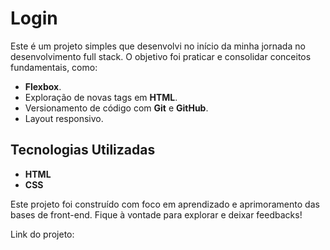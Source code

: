 # Login

Este é um projeto simples que desenvolvi no início da minha jornada no desenvolvimento full stack. O objetivo foi praticar e consolidar conceitos fundamentais, como:

- **Flexbox**.
- Exploração de novas tags em **HTML**.
- Versionamento de código com **Git** e **GitHub**.
- Layout responsivo. 

## Tecnologias Utilizadas

- **HTML**
- **CSS**

Este projeto foi construído com foco em aprendizado e aprimoramento das bases de front-end. Fique à vontade para explorar e deixar feedbacks!

Link do projeto: 
